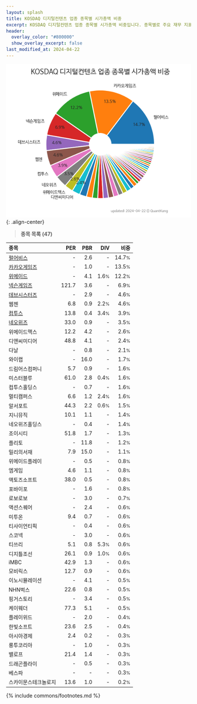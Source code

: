 ```yaml
---
layout: splash
title: KOSDAQ 디지털컨텐츠 업종 종목별 시가총액 비중
excerpt: KOSDAQ 디지털컨텐츠 업종 종목별 시가총액 비중입니다. 종목별로 주요 재무 지표를 함께 표시합니다.
header:
  overlay_color: "#800000"
  show_overlay_excerpt: false
last_modified_at: 2024-04-22
---
```



![KOSDAQ 디지털컨텐츠 업종 종목별 시가총액 비중](/stats/sector/images/kosdaq_업종_디지털컨텐츠_종목.png){: .align-center}


> **종목 목록 (47)**<a id="list"></a>

| **종목** | **PER** | **PBR** | **DIV** | **비중** |
| :------- | ------: | ------: | ------: | -------: |
| [펄어비스](/263750/) | - | 2.6 | - | 14.7<small>%</small> |
| [카카오게임즈](/293490/) | - | 1.0 | - | 13.5<small>%</small> |
| [위메이드](/112040/) | - | 4.1 | 1.6<small>%</small> | 12.2<small>%</small> |
| [넥슨게임즈](/225570/) | 121.7 | 3.6 | - | 6.9<small>%</small> |
| [데브시스터즈](/194480/) | - | 2.9 | - | 4.6<small>%</small> |
| 웹젠 | 6.8 | 0.9 | 2.2<small>%</small> | 4.6<small>%</small> |
| [컴투스](/078340/) | 13.8 | 0.4 | 3.4<small>%</small> | 3.9<small>%</small> |
| [네오위즈](/095660/) | 33.0 | 0.9 | - | 3.5<small>%</small> |
| 위메이드맥스 | 12.2 | 4.2 | - | 2.6<small>%</small> |
| 디앤씨미디어 | 48.8 | 4.1 | - | 2.4<small>%</small> |
| 다날 | - | 0.8 | - | 2.1<small>%</small> |
| 와이랩 | - | 16.0 | - | 1.7<small>%</small> |
| 드림어스컴퍼니 | 5.7 | 0.9 | - | 1.6<small>%</small> |
| 미스터블루 | 61.0 | 2.8 | 0.4<small>%</small> | 1.6<small>%</small> |
| 컴투스홀딩스 | - | 0.7 | - | 1.6<small>%</small> |
| 멀티캠퍼스 | 6.6 | 1.2 | 2.4<small>%</small> | 1.6<small>%</small> |
| 알서포트 | 44.3 | 2.2 | 0.6<small>%</small> | 1.5<small>%</small> |
| 지니뮤직 | 10.1 | 1.1 | - | 1.4<small>%</small> |
| 네오위즈홀딩스 | - | 0.4 | - | 1.4<small>%</small> |
| 조이시티 | 51.8 | 1.7 | - | 1.3<small>%</small> |
| 플리토 | - | 11.8 | - | 1.2<small>%</small> |
| 밀리의서재 | 7.9 | 15.0 | - | 1.1<small>%</small> |
| 위메이드플레이 | - | 0.5 | - | 0.8<small>%</small> |
| 엠게임 | 4.6 | 1.1 | - | 0.8<small>%</small> |
| 액토즈소프트 | 38.0 | 0.5 | - | 0.8<small>%</small> |
| 포바이포 | - | 1.6 | - | 0.8<small>%</small> |
| 로보로보 | - | 3.0 | - | 0.7<small>%</small> |
| 액션스퀘어 | - | 2.4 | - | 0.6<small>%</small> |
| 미투온 | 9.4 | 0.7 | - | 0.6<small>%</small> |
| 티사이언티픽 | - | 0.4 | - | 0.6<small>%</small> |
| 스코넥 | - | 3.0 | - | 0.6<small>%</small> |
| 티쓰리 | 5.1 | 0.8 | 5.3<small>%</small> | 0.6<small>%</small> |
| 디지틀조선 | 26.1 | 0.9 | 1.0<small>%</small> | 0.6<small>%</small> |
| iMBC | 42.9 | 1.3 | - | 0.6<small>%</small> |
| 모비릭스 | 12.7 | 0.9 | - | 0.6<small>%</small> |
| 이노시뮬레이션 | - | 4.1 | - | 0.5<small>%</small> |
| NHN벅스 | 22.6 | 0.8 | - | 0.5<small>%</small> |
| 핑거스토리 | - | 3.4 | - | 0.5<small>%</small> |
| 케이웨더 | 77.3 | 5.1 | - | 0.5<small>%</small> |
| 플레이위드 | - | 2.0 | - | 0.4<small>%</small> |
| 한빛소프트 | 23.6 | 2.5 | - | 0.4<small>%</small> |
| 아시아경제 | 2.4 | 0.2 | - | 0.3<small>%</small> |
| 룽투코리아 | - | 1.0 | - | 0.3<small>%</small> |
| 밸로프 | 21.4 | 1.4 | - | 0.3<small>%</small> |
| 드래곤플라이 | - | 0.5 | - | 0.3<small>%</small> |
| 베스파 | - | - | - | 0.3<small>%</small> |
| 스카이문스테크놀로지 | 13.6 | 1.0 | - | 0.2<small>%</small> |

{% include commons/footnotes.md %}